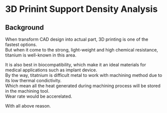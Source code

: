 # 3D Prinint Support Density Analysis

## Background
When transform CAD design into actual part, 3D printing is one of the fastest options. <br>
But when it come to the strong, light-weight and high chemical resistance, titanium is well-known in this area. <br>


It is also best in biocompatibility, which make it an ideal materials for medical applications such as implant device. <br>
By the way, titatnium is difficult metal to work with machining method due to its low thermal condictivity. <br>
Which mean all the heat generated during machining process will be stored in the machining tool. <br>
Wear rate would be accerelated.

With all above reason.
